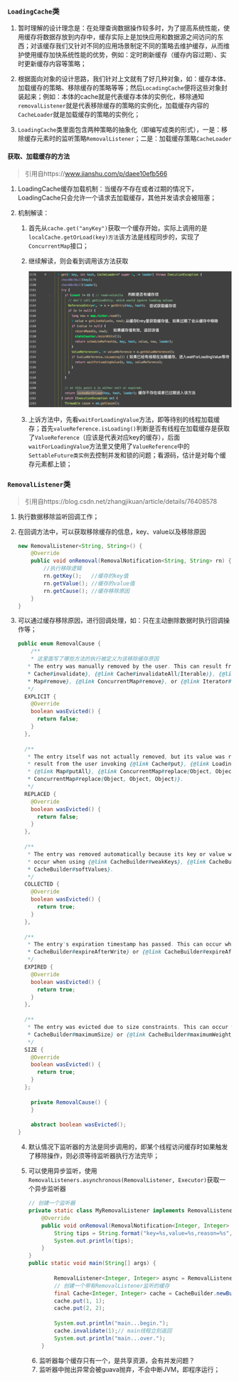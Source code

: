 ### `LoadingCache`类

1. 暂时理解的设计理念是：在处理查询数据操作较多时，为了提高系统性能，使用缓存将数据存放到内存中，缓存实际上是加快应用和数据源之间访问的东西；对该缓存我们又针对不同的应用场景制定不同的策略去维护缓存，从而维护使用缓存加快系统性能的优势，例如：定时刷新缓存（缓存内容过期）、实时更新缓存内容等策略；
2. 根据面向对象的设计思路，我们针对上文就有了好几种对象，如：缓存本体、加载缓存的策略、移除缓存的策略等等；然后`LocadingCache`便将这些对象封装起来；例如：本体的cache就是代表缓存本体的实例化，移除通知`removalListener`就是代表移除缓存的策略的实例化，加载缓存内容的`CacheLoader`就是加载缓存的策略的实例化；

3. `LoadingCache`类里面包含两种策略的抽象化（即编写成类的形式），一是：移除缓存元素时的监听策略`RemovalListener`；二是：加载缓存策略`CacheLoader`



#### 获取、加载缓存的方法

> 引用自https://www.jianshu.com/p/daee10efb566

1. LoadingCache缓存加载机制：当缓存不存在或者过期的情况下，LoadingCache只会允许一个请求去加载缓存，其他并发请求会被阻塞；

2. 机制解读：

   1. 首先从`cache.get("anyKey")`获取一个缓存开始，实际上调用的是`localCache.getOrLoad(key)方法`该方法是线程同步的，实现了`ConcurrentMap`接口；

   2. 继续解读，则会看到调用该方法获取

      ![img](images/webp.webp)

   3. 上诉方法中，先看`waitForLoadingValue`方法，即等待别的线程加载缓存；首先`valueReference.isLoading()`判断是否有线程在加载缓存是获取了`ValueReference`（应该是代表对应key的缓存），后面`waitForLoadingValue`方法里又使用了`ValueReference`中的`SettableFuture类实例`去控制并发和锁的问题；看源码，估计是对每个缓存元素都上锁；

### `RemovalListener`类

> 引用自https://blog.csdn.net/zhangjikuan/article/details/76408578

1. 执行数据移除监听回调工作；

2. 在回调方法中，可以获取移除缓存的信息，key、value以及移除原因

   ``` java
   new RemovalListener<String, String>() {
       @Override
       public void onRemoval(RemovalNotification<String, String> rn) {
           //执行移除逻辑
           rn.getKey();   //缓存的key值
           rn.getValue(); //缓存的value值
           rn.getCause(); //缓存移除原因
       }
   }

3. 可以通过缓存移除原因，进行回调处理，如：只在主动删除数据时执行回调操作等；

   ``` java
   public enum RemovalCause {
       /**
       * 这里面写了哪些方法的执行被定义为该移除缓存原因
      * The entry was manually removed by the user. This can result from the user invoking {@link
      * Cache#invalidate}, {@link Cache#invalidateAll(Iterable)}, {@link Cache#invalidateAll()}, {@link
      * Map#remove}, {@link ConcurrentMap#remove}, or {@link Iterator#remove}.
      */
     EXPLICIT {
       @Override
       boolean wasEvicted() {
         return false;
       }
     },
   
     /**
      * The entry itself was not actually removed, but its value was replaced by the user. This can
      * result from the user invoking {@link Cache#put}, {@link LoadingCache#refresh}, {@link Map#put},
      * {@link Map#putAll}, {@link ConcurrentMap#replace(Object, Object)}, or {@link
      * ConcurrentMap#replace(Object, Object, Object)}.
      */
     REPLACED {
       @Override
       boolean wasEvicted() {
         return false;
       }
     },
   
     /**
      * The entry was removed automatically because its key or value was garbage-collected. This can
      * occur when using {@link CacheBuilder#weakKeys}, {@link CacheBuilder#weakValues}, or {@link
      * CacheBuilder#softValues}.
      */
     COLLECTED {
       @Override
       boolean wasEvicted() {
         return true;
       }
     },
   
     /**
      * The entry's expiration timestamp has passed. This can occur when using {@link
      * CacheBuilder#expireAfterWrite} or {@link CacheBuilder#expireAfterAccess}.
      */
     EXPIRED {
       @Override
       boolean wasEvicted() {
         return true;
       }
     },
   
     /**
      * The entry was evicted due to size constraints. This can occur when using {@link
      * CacheBuilder#maximumSize} or {@link CacheBuilder#maximumWeight}.
      */
     SIZE {
       @Override
       boolean wasEvicted() {
         return true;
       }
     };
   
       private RemovalCause() {
       }
   
       abstract boolean wasEvicted();
   }
   ```

   4. 默认情况下监听器的方法是同步调用的，即某个线程访问缓存时如果触发了移除操作，则必须等待监听器执行方法完毕；

   5. 可以使用异步监听，使用`RemovalListeners.asynchronous(RemovalListener, Executor)`获取一个异步监听器

      ``` java
      // 创建一个监听器  
      private static class MyRemovalListener implements RemovalListener<Integer, Integer> {  
          @Override  
          public void onRemoval(RemovalNotification<Integer, Integer> notification) {  
              String tips = String.format("key=%s,value=%s,reason=%s", notification.getKey(), notification.getValue(), notification.getCause());  
              System.out.println(tips);  
          }  
      }  
      public static void main(String[] args) {  
        
              RemovalListener<Integer, Integer> async = RemovalListeners.asynchronous(new MyRemovalListener(), Executors.newSingleThreadExecutor());  
              // 创建一个带有RemovalListener监听的缓存  
              final Cache<Integer, Integer> cache = CacheBuilder.newBuilder().removalListener(async).build();  
              cache.put(1, 1);  
              cache.put(2, 2);  
        
              System.out.println("main...begin.");  
              cache.invalidate(1);// main线程立刻返回  
              System.out.println("main...over.");  
          }
      ```

      6. 监听器每个缓存只有一个，是共享资源，会有并发问题？
      7. 监听器中抛出异常会被guava抛弃，不会中断JVM，即程序运行；

